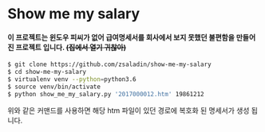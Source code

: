 # Show me my salary

#### 이 프로젝트는 윈도우 피씨가 없어 급여명세서를 회사에서 보지 못했던 불편함을  만들어진 프로젝트 입니다. ~~(집에서 열기 귀찮아)~~

```bash
$ git clone https://github.com/zsaladin/show-me-my-salary
$ cd show-me-my-salary
$ virtualenv venv --python=python3.6
$ source venv/bin/activate
$ python show_me_my_salary.py '2017000012.htm' 19861212
```

위와 같은 커맨드를 사용하면 해당 htm 파일이 있던 경로에 복호화 된 명세서가 생성 됩니다.
